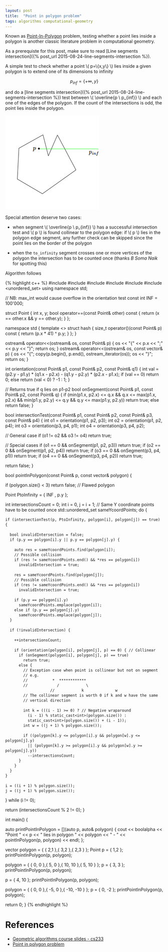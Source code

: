```yaml
---
layout: post
title:  "Point in polygon problem"
tags: algorithms computational-geometry
---
```


Known as [Point-In-Polygon](https://en.wikipedia.org/wiki/Point_in_polygon) problem, testing whether a point lies inside a polygon is another classic literature problem in computational geometry.

As a prerequiste for this post, make sure to read [Line segments intersection]({% post_url 2015-08-24-line-segments-intersection %}).

A simple test to check whether a point \\( p=\\{x,y\\} \\) lies inside a given polygon is to extend one of its dimensions to infinity

$$ p_{inf} = \{ +\infty,y \} $$

and do a [line segments intersection]({% post_url 2015-08-24-line-segments-intersection %}) test between \\( \overline{p \ p_{inf}} \\) and each one of the edges of the polygon. If the count of the intersections is odd, the point lies inside the polygon.

![image](/images/posts/pointinpolygonproblem1.png)

Special attention deserve two cases:

* when segment \\( \overline{p \ p_{inf}} \\) has a successful intersection test and \\( p \\) is found collinear to the polygon edge: if \\( p \\) lies in the polygon edge segment, any further check can be skipped since the point lies on the border of the polygon

* when the `to_infinity` segment crosses one or more vertices of the polygon the intersection has to be counted once (thanks *B Soma Naik* for spotting this)

Algorithm follows

{% highlight c++ %}
#include <iostream>
#include <string>
#include <vector>
#include <iterator>
#include <algorithm>
#include <unordered_set>
using namespace std;

// NB: max_int would cause overflow in the orientation test
const int INF = 100'000;

struct Point {
  int x, y;
  bool operator==(const Point& other) const {
    return (x == other.x && y == other.y);
  }
};

namespace std {
  template <> struct hash<Point> {
    size_t operator()(const Point& p) const {
      return (p.x * 41) ^ p.y;
    }
  };
}

ostream& operator<<(ostream& os, const Point& p) {
  os << "{" << p.x << ";" << p.y << "}";
  return os;
}
ostream& operator<<(ostream& os, const vector<Point>& p) {
  os << "{";
  copy(p.begin(), p.end(), ostream_iterator<Point>(os));
  os << "}";
  return os;
}

int orientation(const Point& p1, const Point& p2, const Point& q1) {
  int val = (p2.y - p1.y) * (q1.x - p2.x) - (q1.y - p2.y) * (p2.x - p1.x);
  if (val == 0)
    return 0;
  else
    return (val < 0) ? -1 : 1;
}

// Returns true if q lies on p1-p2
bool onSegment(const Point& p1, const Point& p2, const Point& q) {
  if (min(p1.x, p2.x) <= q.x && q.x <= max(p1.x, p2.x)
    && min(p1.y, p2.y) <= q.y && q.y <= max(p1.y, p2.y))
    return true;
  else
    return false;
}

bool intersectionTest(const Point& p1, const Point& p2,
  const Point& p3, const Point& p4) {
  int o1 = orientation(p1, p2, p3);
  int o2 = orientation(p1, p2, p4);
  int o3 = orientation(p3, p4, p1);
  int o4 = orientation(p3, p4, p2);

  // General case
  if (o1 != o2 && o3 != o4)
    return true;

  // Special cases
  if (o1 == 0 && onSegment(p1, p2, p3))
    return true;
  if (o2 == 0 && onSegment(p1, p2, p4))
    return true;
  if (o3 == 0 && onSegment(p3, p4, p1))
    return true;
  if (o4 == 0 && onSegment(p3, p4, p2))
    return true;

  return false;
}

bool pointInPolygon(const Point& p, const vector<Point>& polygon) {

  if (polygon.size() < 3)
    return false; // Flawed polygon

  Point PtoInfinity = { INF , p.y };

  int intersectionsCount = 0;
  int i = 0, j = i + 1;
  // Same Y coordinate points have to be counted once
  std::unordered_set<Point> sameYcoordPoints;
  do {

    if (intersectionTest(p, PtoInfinity, polygon[i], polygon[j]) == true) {

      bool invalidIntersection = false;
      if (p.y == polygon[i].y || p.y == polygon[j].y) {

        auto res = sameYcoordPoints.find(polygon[i]);
        // Possible collision
        if (res != sameYcoordPoints.end() && *res == polygon[i])
          invalidIntersection = true;

        res = sameYcoordPoints.find(polygon[j]);
        // Possible collision
        if (res != sameYcoordPoints.end() && *res == polygon[i])
          invalidIntersection = true;

        if (p.y == polygon[i].y)
          sameYcoordPoints.emplace(polygon[i]);
        else if (p.y == polygon[j].y)
          sameYcoordPoints.emplace(polygon[j]);
      }

      if (!invalidIntersection) {

        ++intersectionsCount;

        if (orientation(polygon[i], polygon[j], p) == 0) { // Collinear
          if (onSegment(polygon[i], polygon[j], p) == true)
            return true;
          else {
            // Exception case when point is collinear but not on segment
            // e.g.
            //           *  ************
            //             /            \
						//            k              w
            // The collinear segment is worth 0 if k and w have the same
            // vertical direction

            int k = (((i - 1) >= 0) ? // Negative wraparound
              (i - 1) % static_cast<int>(polygon.size()) :
              static_cast<int>(polygon.size()) + (i - 1));
            int w = ((j + 1) % polygon.size());

            if ((polygon[k].y <= polygon[i].y && polygon[w].y <= polygon[j].y)
              || (polygon[k].y >= polygon[i].y && polygon[w].y >= polygon[j].y))
              --intersectionsCount;
          }
        }
      }
    }

    i = ((i + 1) % polygon.size());
    j = ((j + 1) % polygon.size());

  } while (i != 0);

  return (intersectionsCount % 2 != 0);
}

int main() {

  auto printPointInPolygon = [](auto p, auto& polygon) {
    cout << boolalpha << "Point " << p << " lies in polygon " << polygon <<
      " - " << pointInPolygon(p, polygon) << endl;
  };

  vector<Point> polygon = { { 2,1 },{ 3,2 },{ 2,3 } };
  Point p = { 1,2 };
  printPointInPolygon(p, polygon);


  polygon = { { 0, 0 },{ 5, 0 },{ 10, 10 },{ 5, 10 } };
  p = { 3, 3 };
  printPointInPolygon(p, polygon);

  p = { 4, 10 };
  printPointInPolygon(p, polygon);

  polygon = { { 0, 0 },{ -5, 0 },{ -10, -10 } };
  p = { 0, -2 };
  printPointInPolygon(p, polygon);

  return 0;
}
{% endhighlight %}


References
==========
- [Geometric algorithms course slides - cs233](http://www.dcs.gla.ac.uk/~pat/52233/slides/Geometry1x1.pdf)
- [Point in polygon problem](http://www.geeksforgeeks.org/how-to-check-if-a-given-point-lies-inside-a-polygon/)
